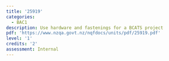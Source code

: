 ```yaml
---
title: '25919'
categories:
  - BAC1
description: Use hardware and fastenings for a BCATS project
pdf: 'https://www.nzqa.govt.nz/nqfdocs/units/pdf/25919.pdf'
level: '1'
credits: '2'
assessment: Internal
---
```


